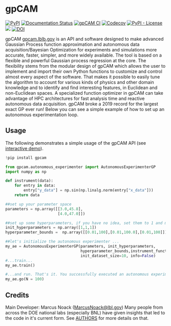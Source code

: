 # gpCAM

[![PyPI](https://img.shields.io/pypi/v/gpCAM)](https://pypi.org/project/gpcam/)
[![Documentation Status](https://readthedocs.org/projects/gpcam/badge/?version=latest)](https://gpcam.readthedocs.io/en/latest/?badge=latest)
[![gpCAM CI](https://github.com/lbl-camera/gpCAM/actions/workflows/gpCAM-CI.yml/badge.svg)](https://github.com/lbl-camera/gpCAM/actions/workflows/gpCAM-CI.yml)
[![Codecov](https://img.shields.io/codecov/c/github/lbl-camera/gpCAM)](https://app.codecov.io/gh/lbl-camera/gpCAM)
[![PyPI - License](https://img.shields.io/badge/license-GPL%20v3-lightgrey)](https://pypi.org/project/gpcam/)
[<img src="https://img.shields.io/badge/slack-@gpCAM-purple.svg?logo=slack">](https://gpCAM.slack.com/)
[![DOI](https://zenodo.org/badge/434768487.svg)](https://zenodo.org/badge/latestdoi/434768487)

[comment]: <> ([![Maintainability]&#40;https://api.codeclimate.com/v1/badges/29b04c3f69e2b515dac6/maintainability&#41;]&#40;https://codeclimate.com/github/lbl-camera/gpCAM/maintainability&#41;)
[comment]: <> (Hiding maintainibility score while starting to address issues)


gpCAM [gpcam.lblb.gov](https://gpcam.lbl.gov/home) is an API and software designed to make advanced Gaussian Process function approximation and autonomous data acquisition/Bayesian Optimization for experiments and simulations more accurate, faster, simpler, and more widely available. The tool is based on a flexible and powerful Gaussian process regression at the core. The flexibility stems from the modular design of gpCAM which allows the user to implement and import their own Python functions to customize and control almost every aspect of the software. That makes it possible to easily tune the algorithm to account for various kinds of physics and other domain knowledge and to identify and find interesting features, in Euclidean and non-Euclidean spaces. A specialized function optimizer in gpCAM can take advantage of HPC architectures for fast analysis time and reactive autonomous data acquisition. gpCAM broke a 2019 record for the largest exact GP ever run! Below you can see a simple example of how to set up an autonomous experimentation loop.


## Usage

The following demonstrates a simple usage of the gpCAM API (see [interactive demo](https://colab.research.google.com/drive/1FU4iKW626XiLqluDXQH-gzPYHyCf9N76?usp=sharing)). 

```python
!pip install gpcam

from gpcam.autonomous_experimenter import AutonomousExperimenterGP
import numpy as np

def instrument(data):
    for entry in data:
        entry["y_data"] = np.sin(np.linalg.norm(entry["x_data"]))
    return data

##set up your parameter space
parameters = np.array([[3.0,45.8],
                       [4.0,47.0]])

##set up some hyperparameters, if you have no idea, set them to 1 and make the training bounds large
init_hyperparameters = np.array([1,1,1])
hyperparameter_bounds =  np.array([[0.01,100],[0.01,100.0],[0.01,100]])

##let's initialize the autonomous experimenter ...
my_ae = AutonomousExperimenterGP(parameters, init_hyperparameters,
                                 hyperparameter_bounds,instrument_function = instrument,  
                                 init_dataset_size=10, info=False)
#...train...
my_ae.train()

#...and run. That's it. You successfully executed an autonomous experiment.
my_ae.go(N = 100)
```


## Credits

Main Developer: Marcus Noack ([MarcusNoack@lbl.gov](mailto:MarcusNoack@lbl.gov))
Many people from across the DOE national labs (especially BNL) have given insights
that led to the code in it's current form.
See [AUTHORS](AUTHORS.rst) for more details on that.



